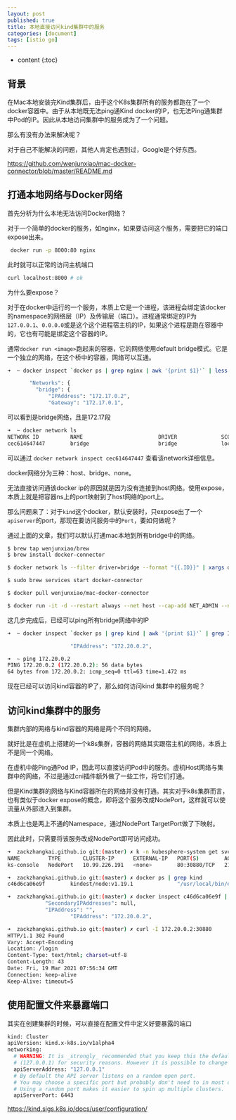 ```yaml
---
layout: post
published: true
title: 本地直接访问kind集群中的服务
categories: [document]
tags: [istio go]
---
```

* content
{:toc}

## 背景

在Mac本地安装完Kind集群后，由于这个K8s集群所有的服务都跑在了一个docker容器中。由于从本地既无法ping通Kind docker的IP，也无法Ping通集群中Pod的IP。因此从本地访问集群中的服务成为了一个问题。

那么有没有办法来解决呢？

对于自己不能解决的问题，其他人肯定也遇到过，Google是个好东西。

<https://github.com/wenjunxiao/mac-docker-connector/blob/master/README.md>

## 打通本地网络与Docker网络

首先分析为什么本地无法访问Docker网络？

对于一个简单的docker的服务，如nginx，如果要访问这个服务，需要把它的端口expose出来。

```bash
 docker run -p 8000:80 nginx
```

此时就可以正常的访问主机端口

```bash
curl localhost:8000 # ok
```

为什么要expose？

对于在docker中运行的一个服务，本质上它是一个进程，该进程会绑定该docker的namespace的网络层（IP）及传输层（端口）。进程通常绑定的IP为`127.0.0.1`、`0.0.0.0`或是这个这个进程宿主机的IP，如果这个进程是跑在容器中的，它也有可能是绑定这个容器的IP。

通常`docker run <image>`跑起来的容器，它的网络使用default bridge模式。它是一个独立的网络，在这个桥中的容器，网络可以互通。

```bash
➜  ~ docker inspect `docker ps | grep nginx | awk '{print $1}'` | less -i

       "Networks": {
         "bridge": {         
             "IPAddress": "172.17.0.2",
             "Gateway": "172.17.0.1",
```

可以看到是bridge网络，且是172.17段

```bash
➜  ~ docker network ls
NETWORK ID          NAME                        DRIVER              SCOPE
cec614647447        bridge                      bridge              local
```

可以通过 `docker network inspect cec614647447` 查看该network详细信息。

docker网络分为三种：host、bridge、none。

无法直接访问通该docker ip的原因就是因为没有连接到host网络。使用expose，本质上就是把容器ns上的port映射到了host网络的port上。

那么问题来了：对于`kind`这个docker，默认安装时，只expose出了一个`apiserver`的port，那现在要访问服务中的`Port`，要如何做呢？

通过上面的文章，我们可以默认打通mac本地到所有bridge中的网络。

```bash
$ brew tap wenjunxiao/brew
$ brew install docker-connector

$ docker network ls --filter driver=bridge --format "{{.ID}}" | xargs docker network inspect --format "route {{range .IPAM.Config}}{{.Subnet}}{{end}}" >> /usr/local/etc/docker-connector.conf

$ sudo brew services start docker-connector

$ docker pull wenjunxiao/mac-docker-connector

$ docker run -it -d --restart always --net host --cap-add NET_ADMIN --name connector wenjunxiao/mac-docker-connector
```

这几步完成后，已经可以ping所有bridge网络中的IP

```bash
➜  ~ docker inspect `docker ps | grep kind | awk '{print $1}'` | grep IPAddress

                    "IPAddress": "172.20.0.2",

➜  ~ ping 172.20.0.2
PING 172.20.0.2 (172.20.0.2): 56 data bytes
64 bytes from 172.20.0.2: icmp_seq=0 ttl=63 time=1.472 ms
```

现在已经可以访问kind容器的IP了，那么如何访问kind 集群中的服务呢？

## 访问kind集群中的服务

集群内部的网络与kind容器的网络是两个不同的网络。

就好比是在虚机上搭建的一个k8s集群，容器的网络其实跟宿主机的网络，本质上不是同一个网络。

在虚机中能Ping通Pod IP，因此可以直接访问Pod中的服务。虚机Host网络与集群中的网络，不过是通过cni插件额外做了一些工作，将它们打通。

但是Kind集群的网络与Kind容器所在的网络并没有打通。其实对于k8s集群而言，也有类似于docker expose的概念，即将这个服务改成NodePort，这样就可以使流量从外部进入到集群。

本质上也是两上不通的Namespace，通过NodePort TargetPort做了下映射。

因此此时，只需要将该服务改成NodePort即可访问成功。

```bash
➜  zackzhangkai.github.io git:(master) ✗ k -n kubesphere-system get svc ks-console
NAME         TYPE       CLUSTER-IP      EXTERNAL-IP   PORT(S)        AGE
ks-console   NodePort   10.99.226.191   <none>        80:30880/TCP   21h

➜  zackzhangkai.github.io git:(master) ✗ docker ps | grep kind
c46d6ca06e9f        kindest/node:v1.19.1              "/usr/local/bin/entr…"   28 hours ago        Up 28 hours         127.0.0.1:53079->6443/tcp   kind-control-plane

➜  zackzhangkai.github.io git:(master) ✗ docker inspect c46d6ca06e9f | grep -i ipadd
            "SecondaryIPAddresses": null,
            "IPAddress": "",
                    "IPAddress": "172.20.0.2",

➜  zackzhangkai.github.io git:(master) ✗ curl -I 172.20.0.2:30880
HTTP/1.1 302 Found
Vary: Accept-Encoding
Location: /login
Content-Type: text/html; charset=utf-8
Content-Length: 43
Date: Fri, 19 Mar 2021 07:56:34 GMT
Connection: keep-alive
Keep-Alive: timeout=5
```

## 使用配置文件来暴露端口

其实在创建集群的时候，可以直接在配置文件中定义好要暴露的端口

```bash
kind: Cluster
apiVersion: kind.x-k8s.io/v1alpha4
networking:
  # WARNING: It is _strongly_ recommended that you keep this the default
  # (127.0.0.1) for security reasons. However it is possible to change this.
  apiServerAddress: "127.0.0.1"
  # By default the API server listens on a random open port.
  # You may choose a specific port but probably don't need to in most cases.
  # Using a random port makes it easier to spin up multiple clusters.
  apiServerPort: 6443
```

<https://kind.sigs.k8s.io/docs/user/configuration/>
